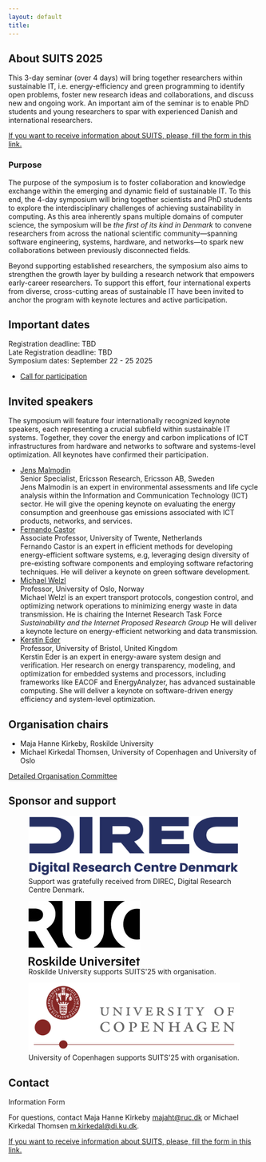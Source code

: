 ```yaml
---
layout: default
title: 
---
```


## About SUITS 2025
This 3-day seminar (over 4 days) will bring together researchers within sustainable IT, i.e. energy-efficiency and green programming to identify open problems, foster new research ideas and collaborations, and discuss new and ongoing work. An important aim of the seminar is to enable PhD students and young researchers to spar with experienced Danish and international researchers.

[If you want to receive information about SUITS, please, fill the form in this link.](https://nettskjema.no/a/suits)

### Purpose
The purpose of the symposium is to foster collaboration and knowledge exchange within the emerging and dynamic field of sustainable IT.
To this end, the 4-day symposium will bring together scientists and PhD students to explore the interdisciplinary challenges of achieving sustainability in computing. As this area inherently spans multiple domains of computer science, the symposium will be _the first of its kind in Denmark_ to convene researchers from across the national scientific community—spanning software engineering, systems, hardware, and networks—to spark new collaborations between previously disconnected fields.

Beyond supporting established researchers, the symposium also aims to strengthen the growth layer by building a research network that empowers early-career researchers. To support this effort, four international experts from diverse, cross-cutting areas of sustainable IT have been invited to anchor the program with keynote lectures and active participation.


## Important dates

Registration deadline: TBD<br>
Late Registration deadline: TBD <br>
Symposium dates: September 22 - 25 2025

* <a href="call-for-participation.html">Call for participation</a>

## Invited speakers
The symposium will feature four internationally recognized keynote speakers, each representing a crucial subfield within sustainable IT systems. Together, they cover the energy and carbon implications of ICT infrastructures from hardware and networks to software and systems-level optimization. All keynotes have confirmed their participation.

* [Jens Malmodin]()<br>
  Senior Specialist, Ericsson Research, Ericsson AB, Sweden <br>
  Jens Malmodin is an expert in environmental assessments and life cycle analysis within the Information and Communication Technology (ICT) sector. He will give the opening keynote on evaluating the energy consumption and greenhouse gas emissions associated with ICT products, networks, and services.
* [Fernando Castor](https://fernandocastor.github.io/)<br>
  Associate Professor, University of Twente, Netherlands <br>
  Fernando Castor is an expert in efficient methods for developing energy-efficient software systems, e.g, leveraging design diversity of pre-existing software components and employing software refactoring techniques. He will deliver a keynote on green software development.
* [Michael Welzl](https://www.mn.uio.no/ifi/english/people/aca/michawe/)<br>
  Professor, University of Oslo, Norway <br>
  Michael Welzl is an expert transport protocols, congestion control, and optimizing network operations to minimizing energy waste in data transmission. He is chairing the Internet Research Task Force _Sustainability and the Internet Proposed Research Group_
  He will deliver a keynote lecture on energy-efficient networking and data transmission.
* [Kerstin Eder](https://research-information.bris.ac.uk/en/persons/kerstin-i-eder) <br>
  Professor, University of Bristol, United Kingdom <br>
  Kerstin Eder is an expert in energy-aware system design and verification. Her research on energy transparency, modeling, and optimization for embedded systems and processors, including frameworks like EACOF and EnergyAnalyzer, has advanced sustainable computing. She will deliver a keynote on software-driven energy efficiency and system-level optimization.

## Organisation chairs

  * Maja Hanne Kirkeby, Roskilde University
  * Michael Kirkedal Thomsen, University of Copenhagen and University of Oslo

  <a href="organisation-committee.html">Detailed Organisation Committee</a>


## Sponsor and support

<figure>
  <a href="https://direc.dk/" target="_blank"><img src="images/DIREC.png" heigth="100" alt="DIREC"></a>
  <figcaption>Support was gratefully received from DIREC, Digital Research Centre Denmark.</figcaption>
</figure>
<!-- <figure>
  <a href="https://www.prosa.dk/" target="_blank"><img src="images/prosa.svg" width="400" alt="PROSA"></a>
  <figcaption>Sponsorship was gratefully received from the PROSA, Danish union for IT-professionals.</figcaption>
</figure>
 -->
<figure>
  <a href="https://ruc.dk/en" target="_blank"><img src="images/RUC-logo.jpg" heigth="100" alt="Roskilde University"></a>
  <figcaption>Roskilde University supports SUITS'25 with organisation.</figcaption>
</figure>
<figure>
  <a href="https://www.ku.dk/english/" target="_blank"><img src="images/ku.png" heigth="100" alt="University of Copenhagen"></a>
  <figcaption>University of Copenhagen supports SUITS'25 with organisation.</figcaption>
</figure>


## Contact

Information Form

For questions, contact Maja Hanne Kirkeby <majaht@ruc.dk> or Michael Kirkedal Thomsen <m.kirkedal@di.ku.dk>.

[If you want to receive information about SUITS, please, fill the form in this link.](https://nettskjema.no/a/suits)
